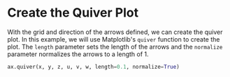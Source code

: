 # Create the Quiver Plot

With the grid and direction of the arrows defined, we can create the quiver plot. In this example, we will use Matplotlib's `quiver` function to create the plot. The `length` parameter sets the length of the arrows and the `normalize` parameter normalizes the arrows to a length of 1.

```python
ax.quiver(x, y, z, u, v, w, length=0.1, normalize=True)
```
